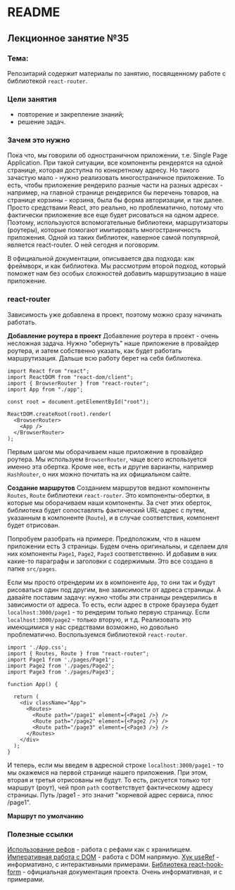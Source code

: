 # README

## Лекционное занятие №35

### Тема:

Репозитарий содержит материалы по занятию, посвященному работе с библиотекой `react-router`.

### Цели занятия
- повторение и закрепление знаний;
- решение задач.

### Зачем это нужно
Пока что, мы говорили об одностраничном приложении, т.е. Single Page Application. При такой ситуации, все компоненты рендерятся на одной странице, которая доступна по конкретному адресу. Но такого зачастую мало - нужно реализовать многостраничное приложение. То есть, чтобы приложение рендерило разные части на разных адресах - например, на главной странице рендерился бы перечень товаров, на странице корзины - корзина, была бы форма авторизации, и так далее. Просто средствами React, это реально, но проблематично, потому что фактически приложение все еще будет рисоваться на одном адресе. Поэтому, используются вспомогательные библиотеки, маршрутизаторы (роутеры), которые помогают имитировать многостраничность приложения. Одной из таких библиотек, наверное самой популярной, является react-router. О ней сегодня и поговорим.

В официальной документации, описывается два подхода: как фреймворк, и как библиотека. Мы рассмотрим второй подход, который поможет нам без особых сложностей добавить маршрутизацию в наше приложение.

### react-router
Зависимость уже добавлена в проект, поэтому можно сразу начинать работать.

**Добавление роутера в проект**
Добавление роутера в проект - очень несложная задача. Нужно "обернуть" наше приложение в провайдер роутера, и затем собственно указать, как будет работать маршрутизация. Дальше всю работу берет на себя библиотека.

```
import React from "react";
import ReactDOM from "react-dom/client";
import { BrowserRouter } from "react-router";
import App from "./app";

const root = document.getElementById("root");

ReactDOM.createRoot(root).render(
  <BrowserRouter>
    <App />
  </BrowserRouter>
);
```

Первым шагом мы оборачиваем наше приложение в провайдер роутера. Мы используем `BrowserRouter`, чаще всего используется именно эта обертка. Кроме нее, есть и другие варианты, например `HashRouter`, о них можно почитать на их официальном сайте.

**Создание маршрутов**
Созданием маршрутов ведают компоненты `Routes`, `Route` библиотеки `react-router`. Это компоненты-обертки, в которые мы оборачиваем наши компоненты. За счет этих оберток, библиотека будет сопоставлять фактический URL-адрес с путем, указанным в компоненте (`Route`), и в случае соответствия, компонент будет отрисован.

Попробуем разобрать на примере. Предположим, что в нашем приложении есть 3 страницы. Будем очень оригинальны, и сделаем для них компоненты `Page1`, `Page2`, `Page3` соответственно. И добавим в них какие-то параграфы и заголовки с содержимым. Это все создано в папке `src/pages`.

Если мы просто отрендерим их в компоненте `App`, то они так и будут рисоваться один под другим, вне зависимости от адреса страницы. А давайте поставим задачу: нужно чтобы эти страницы рендерились в зависимости от адреса. То есть, если адрес в строке браузера будет `localhost:3000/page1` - то рендерим только первую страницу. Если `localhost:3000/page2` - только вторую, и т.д. Реализовать это имеющимися у нас средствами возможно, но довольно проблематично. Воспользуемся библиотекой `react-router`.

```
import './App.css';
import { Routes, Route } from "react-router";
import Page1 from './pages/Page1';
import Page2 from './pages/Page2';
import Page3 from './pages/Page3';

function App() {

  return (
    <div className="App">
      <Routes>
        <Route path="/page1" element={<Page1 />} />
        <Route path="/page2" element={<Page2 />} />
        <Route path="/page3" element={<Page3 />} />
      </Routes>
    </div>
  );
}
```

И теперь, если мы введем в адресной строке `localhost:3000/page1` - то мы окажемся на первой странице нашего приложения. При этом, вторая и третья отрисованы не будут. То есть, рисуется только тот маршрут (роут), чей проп `path` соответствует фактическому адресу страницы. Путь /page1 - это значит "корневой адрес сервиса, плюс /page1".

**Маршрут по умолчанию**



### Полезные ссылки
[Использование рефов](https://react.dev/learn/referencing-values-with-refs#) - работа с рефами как с хранилищем.
[Императивная работа с DOM](https://react.dev/learn/manipulating-the-dom-with-refs) - работа с DOM напрямую.
[Хук useRef](https://react.dev/reference/react/useRef) - информативно, с интерактивными примерами.
[Библиотека react-hook-form](https://www.react-hook-form.com/get-started/) - официальная документация проекта. Очень информативная, и с примерами.